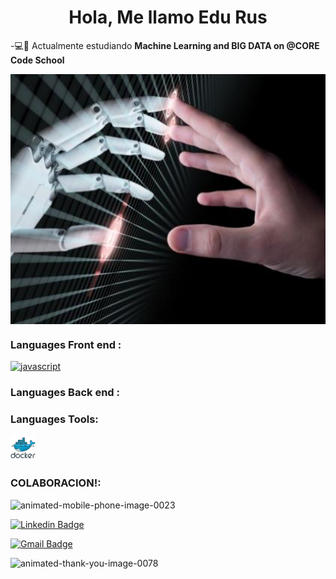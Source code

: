 <h1 align="center">Hola, Me llamo Edu Rus</h1>

-💻📙 Actualmente estudiando **Machine Learning and BIG DATA on @CORE Code School**

<div style="width: 100%; display: flex; justify-content: space-around; margin-bottom: 20px">
  <img title="data" style="object-fit: cover; width: 100%; height: 400px" src="./img/maquina_humana.jpg"> 
</div>


### Languages Front end :
<p align="left">
</a> <a href="https://developer.mozilla.org/en-US/docs/Web/JavaScript" target="_blank"> <img src=""./img/javascript.svg" alt="javascript" width="40" height="40"/> </a>
</p>

### Languages Back end :
<p align="left">
</p>
 

### Languages Tools:
<p align="left"> <a href="https://www.docker.com/" target="_blank"> <img src="https://raw.githubusercontent.com/devicons/devicon/master/icons/docker/docker-original-wordmark.svg" alt="docker" width="40" height="40"/> </a>
</p>



### COLABORACION!:

<img src="https://www.animatedimages.org/data/media/326/animated-mobile-phone-image-0023.gif" border="0" alt="animated-mobile-phone-image-0023" />

[![Linkedin Badge](https://img.shields.io/badge/-Edu_Rus-blue?style=flat-square&logo=Linkedin&logoColor=white&link=https://https://www.linkedin.com/in/eduardo-rus-carretero-b839041bb/)](https://www.linkedin.com/in/eduardo-rus-carretero-b839041bb/)

[![Gmail Badge](https://img.shields.io/badge/-eduruscar@gmail.com-c14438?style=flat-square&logo=Gmail&logoColor=white&link=mailto:eduruscar@gmail.com)](mailto:'eduruscar@gmail.com')

<img src="https://www.animatedimages.org/data/media/466/animated-thank-you-image-0078.gif" width="140px" alt="animated-thank-you-image-0078" />
